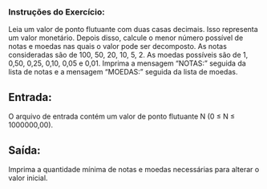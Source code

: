 ### Instruções do Exercício:
Leia um valor de ponto flutuante com duas casas decimais. Isso representa um valor monetário. Depois disso, calcule o menor número possível de notas e moedas nas quais o valor pode ser decomposto. As notas consideradas são de 100, 50, 20, 10, 5, 2. As moedas possíveis são de 1, 0,50, 0,25, 0,10, 0,05 e 0,01. Imprima a mensagem “NOTAS:” seguida da lista de notas e a mensagem “MOEDAS:” seguida da lista de moedas.

## Entrada:
O arquivo de entrada contém um valor de ponto flutuante N (0 ≤ N ≤ 1000000,00).

## Saída:
Imprima a quantidade mínima de notas e moedas necessárias para alterar o valor inicial.